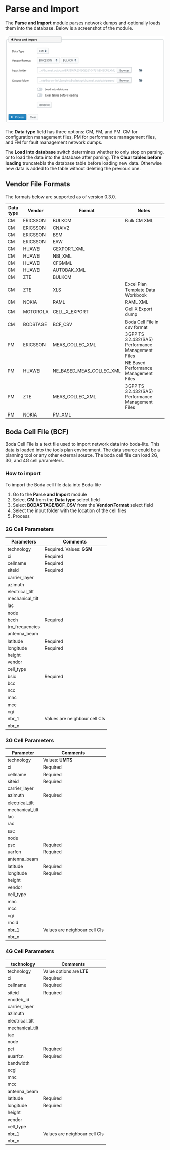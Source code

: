 # Parse and Import

The **Parse and Import** module parses network dumps and optionally loads them into the database.  Below is a 
screenshot of the module.

![Parse and Import](./images/parse_and_import.png)

The **Data type** field has three options: CM, FM, and PM. CM for configuration management files, PM for performance management files, and FM for fault management network dumps. 

The **Load into database** switch determines whether to only stop on parsing. or to load the data into the database after parsing. The **Clear tables before loading** truncatebls
the database table before loading new data. Otherwise new data is added to the table without deleting the previous one.

## Vendor File Formats
The formats below are supported as of version 0.3.0.

| Data type        | Vendor           | Format  | Notes  |
| ------------- |-------------| -----|-----|
| CM      | ERICSSON | BULKCM | Bulk CM XML  |
| CM      | ERICSSON      |   CNAIV2 |   |
| CM | ERICSSON      |    BSM |   |
| CM | ERICSSON      |    EAW |   |
| CM      | HUAWEI | GEXPORT_XML |   |
| CM      | HUAWEI      |   NBI_XML |   |
| CM | HUAWEI      |    CFGMML |   |
| CM | HUAWEI      |    AUTOBAK_XML |   |
| CM | ZTE      |    BULKCM |   |
| CM | ZTE      |    XLS | Excel Plan Template Data Workbook  |
| CM | NOKIA      |    RAML | RAML XML  |
| CM | MOTOROLA      |    CELL_X_EXPORT | Cell X Export dump  |
| CM | BODSTAGE      |    BCF_CSV | Boda Cell File in csv format  |
| PM | ERICSSON      |    MEAS_COLLEC_XML |  3GPP TS 32.432(SA5) Performance Management Files |
| PM | HUAWEI      |    NE_BASED_MEAS_COLLEC_XML |  NE Based Performance Management Files |
| PM | ZTE      |    MEAS_COLLEC_XML |  3GPP TS 32.432(SA5) Performance Management Files |
| PM | NOKIA      |    PM_XML |   |

## Boda Cell File (BCF)
 Boda Cell File is a text file used to import network data into boda-lite. This data is loaded into the tools
 plan environment. The data source could be a planning tool or any other external source. 
 The boda cell file can load 2G, 3G, and 4G cell parameters. 
 
### How to import
 To import the Boda cell file data into Boda-lite 
1. Go to the **Parse and Import** module
2. Select **CM** from the **Data type** select field 
3. Select **BODASTAGE/BCF_CSV** from the **Vendor/Format** select field
4. Select the input folder with the location of the cell files
5. Process
 
 ### 2G Cell Parameters


| Parameters | Comments  |
| --- | --- |
| technology | Required. Values: **GSM**  |
| ci | Required  |
| cellname | Required  |
| siteid | Required  |
| carrier_layer |   |
| azimuth |   |
| electrical_tilt |   |
| mechanical_tilt |   |
| lac |   |
| node |   |
| bcch | Required  |
| trx_frequencies |   |
| antenna_beam |   |
| latitude | Required  |
| longitude | Required  |
| height |   |
| vendor |   |
| cell_type |   |
| bsic | Required  |
| bcc |   |
| ncc |   |
| mnc |   |
| mcc |   |
| cgi |   |
| nbr_1 | Values are neighbour cell CIs  |
| nbr_n |   |

### 3G Cell Parameters

| Parameter | Comments |
| --- | --- |
| technology | Values: **UMTS**  |
| ci | Required  |
| cellname | Required  |
| siteid | Required  |
| carrier_layer |   |
| azimuth | Required  |
| electrical_tilt |   |
| mechanical_tilt |   |
| lac |   |
| rac |   |
| sac |   |
| node |   |
| psc | Required  |
| uarfcn | Required  |
| antenna_beam |   |
| latitude | Required  |
| longitude | Required  |
| height |   |
| vendor |   |
| cell_type |   |
| mnc |   |
| mcc |   |
| cgi |   |
| rncid |   |
| nbr_1 | Values are neighbour cell CIs  |
| nbr_n |   |

### 4G Cell Parameters

| technology | Comments  |
| --- | --- |
| technology | Value options are **LTE**  |
| ci | Required  |
| cellname | Required  |
| siteid | Required  |
| enodeb_id |   |
| carrier_layer |   |
| azimuth |   |
| electrical_tilt |   |
| mechanical_tilt |   |
| tac |   |
| node |   |
| pci | Required  |
| euarfcn | Required  |
| bandwidth |   |
| ecgi |   |
| mnc |   |
| mcc |   |
| antenna_beam |   |
| latitude | Required  |
| longitude | Required  |
| height |   |
| vendor |   |
| cell_type |   |
| nbr_1 | Values are neighbour cell CIs  |
| nbr_n |   |